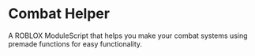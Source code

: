 # Combat Helper
A ROBLOX ModuleScript that helps you make your combat systems using premade functions for easy functionality.

